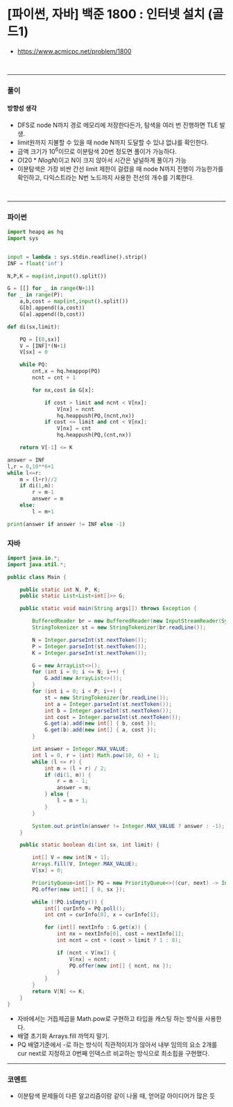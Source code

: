 # **[파이썬, 자바] 백준 1800 : 인터넷 설치 (골드1)**
* https://www.acmicpc.net/problem/1800
<br>


---

### **풀이**

#### **방향성 생각**
* DFS로 node N까지 경로 메모리에 저장한다든가, 탐색을 여러 번 진행하면 TLE 발생.
* limit원까지 지불할 수 있을 때 node N까지 도달할 수 있냐 없냐를 확인한다.
* 금액 크기가 $10^6$이므로 이분탐색 20번 정도면 풀이가 가능하다.
* $O(20*NlogN)$이고 N이 크지 않아서 시간은 널널하게 풀이가 가능
* 이분탐색은 가장 비싼 간선 limit 제한이 걸렸을 때 node N까지 진행이 가능한가를 확인하고, 다익스트라는 N번 노드까지 사용한 전선의 개수를 기록한다.

<br>

---

### **파이썬**
```python
import heapq as hq
import sys


input = lambda : sys.stdin.readline().strip()
INF = float('inf')

N,P,K = map(int,input().split())

G = [[] for _ in range(N+1)]
for _ in range(P):
    a,b,cost = map(int,input().split())
    G[b].append((a,cost))
    G[a].append((b,cost))

def di(sx,limit):

    PQ = [(0,sx)]
    V = [INF]*(N+1)
    V[sx] = 0

    while PQ:
        cnt,x = hq.heappop(PQ)
        ncnt = cnt + 1

        for nx,cost in G[x]:

            if cost > limit and ncnt < V[nx]:
                V[nx] = ncnt
                hq.heappush(PQ,(ncnt,nx))
            if cost <= limit and cnt < V[nx]:
                V[nx] = cnt
                hq.heappush(PQ,(cnt,nx))

    return V[-1] <= K

answer = INF
l,r = 0,10**6+1
while l<=r:
    m = (l+r)//2
    if di(1,m):
        r = m-1
        answer = m
    else:
        l = m+1

print(answer if answer != INF else -1)
```

### **자바**
```java
import java.io.*;
import java.util.*;

public class Main {

    public static int N, P, K;
    public static List<List<int[]>> G;

    public static void main(String args[]) throws Exception {

        BufferedReader br = new BufferedReader(new InputStreamReader(System.in));
        StringTokenizer st = new StringTokenizer(br.readLine());

        N = Integer.parseInt(st.nextToken());
        P = Integer.parseInt(st.nextToken());
        K = Integer.parseInt(st.nextToken());

        G = new ArrayList<>();
        for (int i = 0; i <= N; i++) {
            G.add(new ArrayList<>());
        }
        for (int i = 0; i < P; i++) {
            st = new StringTokenizer(br.readLine());
            int a = Integer.parseInt(st.nextToken());
            int b = Integer.parseInt(st.nextToken());
            int cost = Integer.parseInt(st.nextToken());
            G.get(a).add(new int[] { b, cost });
            G.get(b).add(new int[] { a, cost });
        }

        int answer = Integer.MAX_VALUE;
        int l = 0, r = (int) Math.pow(10, 6) + 1;
        while (l <= r) {
            int m = (l + r) / 2;
            if (di(1, m)) {
                r = m - 1;
                answer = m;
            } else {
                l = m + 1;
            }
        }

        System.out.println(answer != Integer.MAX_VALUE ? answer : -1);
    }

    public static boolean di(int sx, int limit) {

        int[] V = new int[N + 1];
        Arrays.fill(V, Integer.MAX_VALUE);
        V[sx] = 0;

        PriorityQueue<int[]> PQ = new PriorityQueue<>((cur, next) -> Integer.compare(cur[0], next[0]));
        PQ.offer(new int[] { 0, sx });

        while (!PQ.isEmpty()) {
            int[] curInfo = PQ.poll();
            int cnt = curInfo[0], x = curInfo[1];

            for (int[] nextInfo : G.get(x)) {
                int nx = nextInfo[0], cost = nextInfo[1];
                int ncnt = cnt + (cost > limit ? 1 : 0);

                if (ncnt < V[nx]) {
                    V[nx] = ncnt;
                    PQ.offer(new int[] { ncnt, nx });
                }
            }
        }
        return V[N] <= K;
    }
}
```

* 자바에서는 거듭제곱을 Math.pow로 구현하고 타입을 캐스팅 하는 방식을 사용한다.
* 배열 초기화 Arrays.fill 까먹지 말기.
* PQ 배열기준에서 -로 하는 방식이 직관적이지가 않아서 내부 임의의 요소 2개를 cur next로 지정하고 0번째 인덱스르 비교하는 방식으로 최소힙을 구현했다.

---

### **코멘트**

* 이분탐색 문제들이 다른 알고리즘이랑 같이 나올 때, 얻어갈 아이디어가 많은 듯